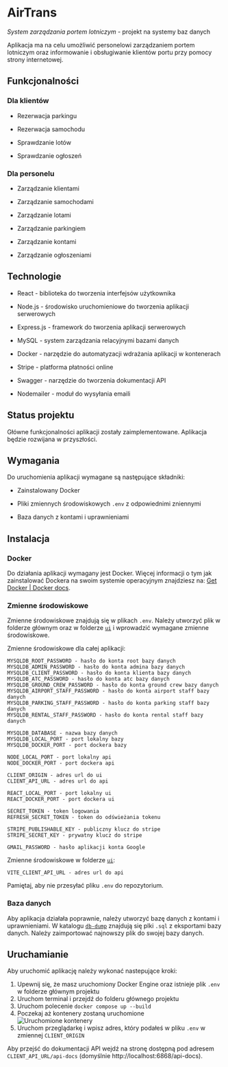 # AirTrans

*System zarządzania portem lotniczym* - projekt na systemy baz danych

Aplikacja ma na celu umożliwić personelowi zarządzaniem portem lotniczym oraz informowanie i obsługiwanie klientów portu przy pomocy strony internetowej.

## Funkcjonalności

### Dla klientów

- Rezerwacja parkingu

- Rezerwacja samochodu

- Sprawdzanie lotów

- Sprawdzanie ogłoszeń

### Dla personelu

- Zarządzanie klientami

- Zarządzanie samochodami

- Zarządzanie lotami

- Zarządzanie parkingiem

- Zarządzanie kontami

- Zarządzanie ogłoszeniami

## Technologie

- React - biblioteka do tworzenia interfejsów użytkownika

- Node.js - środowisko uruchomieniowe do tworzenia aplikacji serwerowych

- Express.js - framework do tworzenia aplikacji serwerowych

- MySQL - system zarządzania relacyjnymi bazami danych

- Docker - narzędzie do automatyzacji wdrażania aplikacji w kontenerach

- Stripe - platforma płatności online

- Swagger - narzędzie do tworzenia dokumentacji API

- Nodemailer - moduł do wysyłania emaili

## Status projektu

Główne funkcjonalności aplikacji zostały zaimplementowane. Aplikacja będzie rozwijana w przyszłości.

## Wymagania

Do uruchomienia aplikacji wymagane są następujące składniki:

- Zainstalowany Docker

- Pliki zmiennych środowiskowych `.env` z odpowiednimi zniennymi

- Baza danych z kontami i uprawnieniami

## Instalacja

### Docker

Do działania aplikacji wymagany jest Docker. Więcej informacji o tym jak zainstalować Dockera na swoim systemie operacyjnym znajdziesz na: [Get Docker | Docker docs](https://docs.docker.com/get-docker/?_gl=1*1mcsaa1*_gcl_au*MjA4MzY4OTA0NS4xNzE3MTY0NzI4*_ga*NDQxMzY4NjQuMTcwODQ2NzU1Nw..*_ga_XJWPQMJYHQ*MTcxNzg1Nzc4MC4xNi4xLjE3MTc4NTc3ODcuNTMuMC4w).

### Zmienne środowiskowe

Zmienne środowiskowe znajdują się w plikach `.env`. Należy utworzyć plik w folderze głównym oraz w folderze [`ui`](/ui/) i wprowadzić wymagane zmienne środowiskowe.

Zmienne środowiskowe dla całej aplikacji:

```
MYSQLDB_ROOT_PASSWORD - hasło do konta root bazy danych
MYSQLDB_ADMIN_PASSWORD - hasło do konta admina bazy danych
MYSQLDB_CLIENT_PASSWORD - hasło do konta klienta bazy danych
MYSQLDB_ATC_PASSWORD - hasło do konta atc bazy danych
MYSQLDB_GROUND_CREW_PASSWORD - hasło do konta ground crew bazy danych
MYSQLDB_AIRPORT_STAFF_PASSWORD - hasło do konta airport staff bazy danych
MYSQLDB_PARKING_STAFF_PASSWORD - hasło do konta parking staff bazy danych
MYSQLDB_RENTAL_STAFF_PASSWORD - hasło do konta rental staff bazy danych

MYSQLDB_DATABASE - nazwa bazy danych
MYSQLDB_LOCAL_PORT - port lokalny bazy
MYSQLDB_DOCKER_PORT - port dockera bazy

NODE_LOCAL_PORT - port lokalny api
NODE_DOCKER_PORT - port dockera api

CLIENT_ORIGIN - adres url do ui
CLIENT_API_URL - adres url do api

REACT_LOCAL_PORT - port lokalny ui
REACT_DOCKER_PORT - port dockera ui

SECRET_TOKEN - token logowania
REFRESH_SECRET_TOKEN - token do odświeżania tokenu

STRIPE_PUBLISHABLE_KEY - publiczny klucz do stripe
STRIPE_SECRET_KEY - prywatny klucz do stripe

GMAIL_PASSWORD - hasło aplikacji konta Google
```

Zmienne środowiskowe w folderze [`ui`](/ui/):

```
VITE_CLIENT_API_URL - adres url do api
```

Pamiętaj, aby nie przesyłać pliku `.env` do repozytorium.

### Baza danych

Aby aplikacja działała poprawnie, należy utworzyć bazę danych z kontami i uprawnieniami. W katalogu [`db-dump`](/db-dump/) znajdują się plki `.sql` z eksportami bazy danych. Należy zaimportować najnowszy plik do swojej bazy danych.

## Uruchamianie

Aby uruchomić aplikację należy wykonać nastepujące kroki:

1. Upewnij się, że masz uruchomiony Docker Engine oraz istnieje plik `.env` w folderze głównym projektu
2. Uruchom terminal i przejdź do folderu głównego projektu
3. Uruchom polecenie `docker compose up --build`
4. Poczekaj aż kontenery zostaną uruchomione  
![Uruchomione kontenery](https://i.postimg.cc/3Rvm56hK/image.png)
5. Uruchom przeglądarkę i wpisz adres, który podałeś w pliku `.env` w zmiennej `CLIENT_ORIGIN`

Aby przejść do dokumentacji API wejdź na stronę dostępną pod adresem `CLIENT_API_URL/api-docs` (domyślnie http://localhost:6868/api-docs).